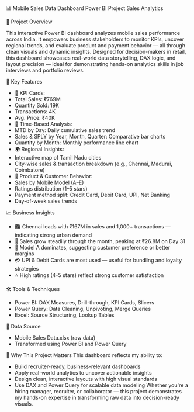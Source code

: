 📊 Mobile Sales Data Dashboard
Power BI Project  Sales Analytics

🧩 Project Overview

This interactive Power BI dashboard analyzes mobile sales performance across India. It empowers business stakeholders to monitor KPIs, uncover regional trends, and evaluate product and payment behavior — all through clean visuals and dynamic insights.
Designed for decision-makers in retail, this dashboard showcases real-world data storytelling, DAX logic, and layout precision — ideal for demonstrating hands-on analytics skills in job interviews and portfolio reviews.

🚀 Key Features
- 📌 KPI Cards:
- Total Sales: ₹769M
- Quantity Sold: 19K
- Transactions: 4K
- Avg. Price: ₹40K
- 📅 Time-Based Analysis:
- MTD by Day: Daily cumulative sales trend
- Sales & SPLY by Year, Month, Quarter: Comparative bar charts
- Quantity by Month: Monthly performance line chart
- 🌍 Regional Insights:
- Interactive map of Tamil Nadu cities
- City-wise sales & transaction breakdown (e.g., Chennai, Madurai, Coimbatore)
- 📱 Product & Customer Behavior:
- Sales by Mobile Model (A–E)
- Ratings distribution (1–5 stars)
- Payment method split: Credit Card, Debit Card, UPI, Net Banking
- Day-of-week sales trends

📈 Business Insights
- 🏙️ Chennai leads with ₹167M in sales and 1,000+ transactions — indicating strong urban demand
- 📆 Sales grow steadily through the month, peaking at ₹26.8M on Day 31
- 📱 Model A dominates, suggesting customer preference or better margins
- 💳 UPI & Debit Cards are most used — useful for bundling and loyalty strategies
- ⭐ High ratings (4–5 stars) reflect strong customer satisfaction

🛠️ Tools & Techniques
- Power BI: DAX Measures, Drill-through, KPI Cards, Slicers
- Power Query: Data Cleaning, Unpivoting, Merge Queries
- Excel: Source Structuring, Lookup Tables

📂 Data Source
- Mobile Sales Data.xlsx (raw data)
- Transformed using Power BI and Power Query

🎯 Why This Project Matters
This dashboard reflects my ability to:
- Build recruiter-ready, business-relevant dashboards
- Apply real-world analytics to uncover actionable insights
- Design clean, interactive layouts with high visual standards
- Use DAX and Power Query for scalable data modeling
Whether you're a hiring manager, recruiter, or collaborator — this project demonstrates my hands-on expertise in transforming raw data into decision-ready visuals.
